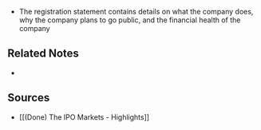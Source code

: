 - The registration statement contains details on what the company does, why the company plans to go public, and the financial health of the company

## Related Notes
- 

## Sources
- [[(Done) The IPO Markets - Highlights]]